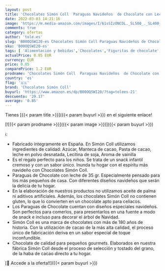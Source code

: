 ```yaml
---
layout: post
title: 'Chocolates Simón Coll  Paraguas Navideños  de Chocolate con Leche - Especial Chocolate Navidad'
date: 2022-03-03 14:21:16
image: 'https://m.media-amazon.com/images/I/61sSIzONCDL._SL500_._SL400_.jpg'
comments: true
category: ofertas
author: 'tole.es'
slug: 'B00OQSWI20-es Chocolates Simón Coll Paraguas Navideños de Chocolate con...'
sku: 'B00OQSWI20-es'
tags: [ 'Alimentación y bebidas','Chocolates','Figuritas de chocolate','Snacks y dulces','chocolates simón coll','navidad', ]
actualPrice: 0.85 EUR
currency: EUR
price: 0.85
comparePrice: 1.2 EUR
prodname: 'Chocolates Simón Coll  Paraguas Navideños  de Chocolate con Leche - Especial Chocolate Navidad'
country: 'es'
flag: '🇪🇸'
brand: 'Chocolates Simón Coll'
buyurl: 'https://www.amazon.es/dp/B00OQSWI20/?tag=tolees-21'
descuento: '29.17'
average: '0.85'
---
```


Tienes [{{< param title >}}]({{< param buyurl >}}) en el siguiente enlace!

[![{{< param prodname >}}]({{< param image >}})]({{< param buyurl >}})

ℹ️:

- Fabricado íntegramente en España. En Simón Coll utilizamos ingredientes de calidad: Azúcar, Manteca de cacao, Pasta de cacao, leche en polvo desnatada, Lecitina de soja, Aroma de vainilla
- Es el regalo perfecto para los niños. Se trata de un snack infantil cremoso y con un sabor único. Inunda tu hogar con el espíritu más navideño con Chocolates Simón Coll.
- Paraguas de Chocolate con leche de 35 gr. Especialmente pensado para los más pequeños de casa. Con diferentes diseños navideños que serán la delicia de tu hogar.
- En la elaboración de nuestros productos no utilizamos aceite de palma ni aditivos artificiales. Además, los chocolates Simón Coll no contienen gluten, lo que lo convierten en un chocolate apto para celíacos.
- Los Paraguas de Chocolate cuentan con diseños especiales navideños. Son perfectos para comerlos, para presentarlos en una fuente a modo de snack e incluso para decorar el árbol de Navidad.
- Simón Coll es una marca de chocolates con más de 180 años de historia. Con la utilización de cacao de la más alta calidad, el proceso único de fabricación deriva en un sabor especial de toque inconfundible.
- Chocolate de calidad para pequeños gourmets. Elaborados en nuestra fábrica Simón Coll desde el proceso de selección y tostado del grano, de la haba de cacao directo a tu hogar.

[🛒 Accede a la oferta!!]({{< param buyurl >}})
